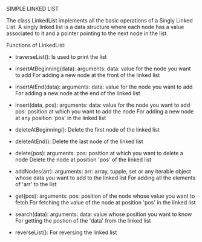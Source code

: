 SIMPLE LINKED LIST

The class LinkedList implements all the basic operations of a Singly Linked List. A singly linked list is a data structure where each node has a value associated to it and a pointer pointing to the next node in the list.

Functions of LinkedList:
* traverseList(): 
	Is used to print the list

* insertAtBeginning(data): 
	arguments:
		data: value for the node you want to add
	For adding a new node at the front of the linked list

* insertAtEnd(data):
	arguments:
		data: value for the node you want to add
	For adding a new node at the end of the linked list

* insert(data, pos):
	arguments:
		data: value for the node you want to add
		pos: position at which you want to add the node
	For adding a new node at any position 'pos' in the linked list

* deleteAtBeginning():
	Delete the first node of the linked list

* deleteAtEnd():
	Delete the last node of the linked list

* delete(pos):
	arguments: 
		pos: position at which you want to delete a node
	Delete the node at position 'pos' of the linked list

* addNodes(arr):
	arguments:
		arr: array, tupple, set or any iterable object whose data you want to add to the linked list
	For adding all the elements of 'arr' to the list

* get(pos):
	arguments:
		pos: position of the node whose value you want to fetch
	For fetching the value of the node at position 'pos' in the linked list

* search(data):
	arguments:
		data: value whose position you want to know
	For getting the postion of the 'data' from the linked list

* reverseList():
	For reversing the linked list